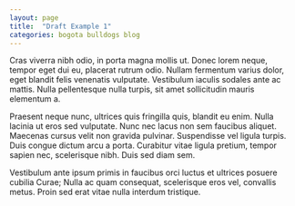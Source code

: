 ```yaml
---
layout: page
title:  "Draft Example 1"
categories: bogota bulldogs blog
---
```

Cras viverra nibh odio, in porta magna mollis ut. Donec lorem neque, tempor eget dui eu, placerat rutrum odio. Nullam fermentum varius dolor, eget blandit felis venenatis vulputate. Vestibulum iaculis sodales ante ac mattis. Nulla pellentesque nulla turpis, sit amet sollicitudin mauris elementum a.

Praesent neque nunc, ultrices quis fringilla quis, blandit eu enim. Nulla lacinia ut eros sed vulputate. Nunc nec lacus non sem faucibus aliquet. Maecenas cursus velit non gravida pulvinar. Suspendisse vel ligula turpis. Duis congue dictum arcu a porta. Curabitur vitae ligula pretium, tempor sapien nec, scelerisque nibh. Duis sed diam sem.

Vestibulum ante ipsum primis in faucibus orci luctus et ultrices posuere cubilia Curae; Nulla ac quam consequat, scelerisque eros vel, convallis metus. Proin sed erat vitae nulla interdum tristique.